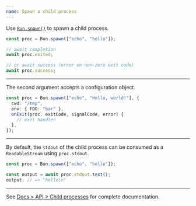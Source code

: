 ```yaml
---
name: Spawn a child process
---
```


Use [`Bun.spawn()`](https://bun.com/docs/api/spawn) to spawn a child process.

```ts
const proc = Bun.spawn(["echo", "hello"]);

// await completion
await proc.exited;

// or await success (error on non-zero exit code)
await proc.success;
```

---

The second argument accepts a configuration object.

```ts
const proc = Bun.spawn(["echo", "Hello, world!"], {
  cwd: "/tmp",
  env: { FOO: "bar" },
  onExit(proc, exitCode, signalCode, error) {
    // exit handler
  },
});
```

---

By default, the `stdout` of the child process can be consumed as a `ReadableStream` using `proc.stdout`.

```ts
const proc = Bun.spawn(["echo", "hello"]);

const output = await proc.stdout.text();
output; // => "hello\n"
```

---

See [Docs > API > Child processes](https://bun.com/docs/api/spawn) for complete documentation.
